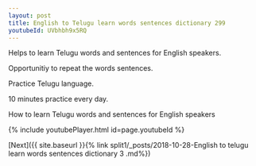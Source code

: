 ```yaml
---
layout: post
title: English to Telugu learn words sentences dictionary 299 
youtubeId: UVbhbh9x5RQ
---
```

 
 
Helps to learn Telugu words and sentences for English speakers.

Opportunitiy to repeat the words sentences. 

Practice Telugu language. 
 
10 minutes practice every day. 
 
How to learn Telugu words and sentences for English speakers 
 
{% include youtubePlayer.html id=page.youtubeId %}
 
 
[Next]({{ site.baseurl }}{% link  split1/_posts/2018-10-28-English to telugu learn words sentences dictionary 3 .md%})
 
